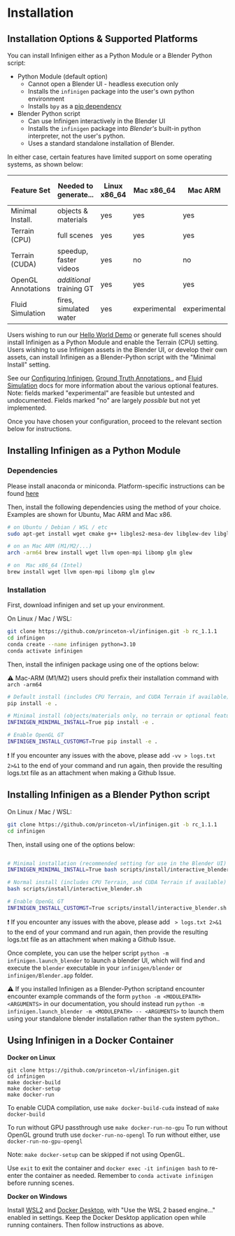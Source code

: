 
# Installation

## Installation Options & Supported Platforms

You can install Infinigen either as a Python Module or a Blender Python script:
- Python Module (default option)
  - Cannot open a Blender UI - headless execution only
  - Installs the `infinigen` package into the user's own python environment
  - Installs `bpy` as a [pip dependency](https://docs.blender.org/api/current/info_advanced_blender_as_bpy.html)
- Blender Python script 
  - Can use Infinigen interactively in the Blender UI
  - Installs the `infinigen` package into *Blender's* built-in python interpreter, not the user's python.
  - Uses a standard standalone installation of Blender.

In either case, certain features have limited support on some operating systems, as shown below:

| Feature Set        | Needed to generate...    | Linux x86_64 | Mac x86_64   | Mac ARM      | Windows x86_64 | Windows WSL2 x86_64 |
|--------------------|--------------------------|--------------|--------------|--------------|----------------|---------------------|
| Minimal Install.   | objects & materials      | yes          | yes          | yes          | experimental   | experimental        |
| Terrain (CPU)      | full scenes              | yes          | yes          | yes          | no             | experimental        |
| Terrain (CUDA)     | speedup, faster videos   | yes          | no           | no           | no             | experimental        |
| OpenGL Annotations | *additional* training GT | yes          | yes          | yes          | no             | experimental        |
| Fluid Simulation   | fires, simulated water   | yes          | experimental | experimental | no             | experimental        |

Users wishing to run our [Hello World Demo](./HelloWorld.md) or generate full scenes should install Infinigen as a Python Module and enable the Terrain (CPU) setting.
Users wishing to use Infinigen assets in the Blender UI, or develop their own assets, can install Infinigen as a Blender-Python script with the "Minimal Install" setting.

See our [Configuring Infinigen](./ConfiguringInfinigen.md), [Ground Truth Annotations ](./GroundTruthAnnotations.md), and [Fluid Simulation](./GeneratingFluidSimulations.md) docs for more information about the various optional features. Note: fields marked "experimental" are feasible but untested and undocumented. Fields marked "no" are largely _possible_ but not yet implemented.

Once you have chosen your configuration, proceed to the relevant section below for instructions.

## Installing Infinigen as a Python Module

### Dependencies

Please install anaconda or miniconda. Platform-specific instructions can be found [here](https://docs.conda.io/projects/miniconda/en/latest/miniconda-install.html)

Then, install the following dependencies using the method of your choice. Examples are shown for Ubuntu, Mac ARM and Mac x86.
```bash
# on Ubuntu / Debian / WSL / etc
sudo apt-get install wget cmake g++ libgles2-mesa-dev libglew-dev libglfw3-dev libglm-dev

# on an Mac ARM (M1/M2/...)
arch -arm64 brew install wget llvm open-mpi libomp glm glew

# on  Mac x86_64 (Intel)
brew install wget llvm open-mpi libomp glm glew
```

### Installation

First, download infinigen and set up your environment.

On Linux / Mac / WSL:
```bash
git clone https://github.com/princeton-vl/infinigen.git -b rc_1.1.1
cd infinigen
conda create --name infinigen python=3.10
conda activate infinigen
```

Then, install the infinigen package using one of the options below:

:warning: Mac-ARM (M1/M2) users should prefix their installation command with `arch -arm64`

```bash
# Default install (includes CPU Terrain, and CUDA Terrain if available)
pip install -e .

# Minimal install (objects/materials only, no terrain or optional features)
INFINIGEN_MINIMAL_INSTALL=True pip install -e .

# Enable OpenGL GT
INFINIGEN_INSTALL_CUSTOMGT=True pip install -e .

```

:exclamation: If you encounter any issues with the above, please add `-vv > logs.txt 2>&1` to the end of your command and run again, then provide the resulting logs.txt file as an attachment when making a Github Issue.

## Installing Infinigen as a Blender Python script

On Linux / Mac / WSL:
```bash
git clone https://github.com/princeton-vl/infinigen.git -b rc_1.1.1
cd infinigen
```

Then, install using one of the options below:
```bash

# Minimal installation (recommended setting for use in the Blender UI)
INFINIGEN_MINIMAL_INSTALL=True bash scripts/install/interactive_blender.sh

# Normal install (includes CPU Terrain, and CUDA Terrain if available)
bash scripts/install/interactive_blender.sh

# Enable OpenGL GT
INFINIGEN_INSTALL_CUSTOMGT=True scripts/install/interactive_blender.sh
```

:exclamation: If you encounter any issues with the above, please add ` > logs.txt 2>&1` to the end of your command and run again, then provide the resulting logs.txt file as an attachment when making a Github Issue.

Once complete, you can use the helper script `python -m infinigen.launch_blender` to launch a blender UI, which will find and execute the `blender` executable in your `infinigen/blender` or `infinigen/Blender.app` folder.

:warning: If you installed Infinigen as a Blender-Python scriptand encounter encounter example commands of the form `python -m <MODULEPATH> <ARGUMENTS>` in our documentation, you should instead run `python -m infinigen.launch_blender -m <MODULEPATH> -- <ARGUMENTS>` to launch them using your standalone blender installation rather than the system python..

## Using Infinigen in a Docker Container

**Docker on Linux**

```
git clone https://github.com/princeton-vl/infinigen.git
cd infinigen
make docker-build
make docker-setup
make docker-run
```
To enable CUDA compilation, use `make docker-build-cuda` instead of `make docker-build`

To run without GPU passthrough use `make docker-run-no-gpu`
To run without OpenGL ground truth use `docker-run-no-opengl` 
To run without either, use `docker-run-no-gpu-opengl` 

Note: `make docker-setup` can be skipped if not using OpenGL.

Use `exit` to exit the container and `docker exec -it infinigen bash` to re-enter the container as needed. Remember to `conda activate infinigen` before running scenes.

**Docker on Windows**

Install [WSL2](https://infinigen.org/docs/installation/intro#setup-for-windows) and [Docker Desktop](https://www.docker.com/products/docker-desktop/), with "Use the WSL 2 based engine..." enabled in settings. Keep the Docker Desktop application open while running containers. Then follow instructions as above.
